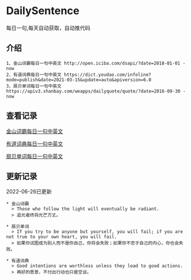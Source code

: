 # DailySentence

每日一句,每天自动获取，自动推代码

## 介绍

```
1、金山词霸每日一句中英文 http://open.iciba.com/dsapi/?date=2018-01-01 - now
2、有道词典每日一句中英文 https://dict.youdao.com/infoline?mode=publish&date=2021-03-15&update=auto&apiversion=6.0
3、扇贝单词每日一句中英文 https://apiv3.shanbay.com/weapps/dailyquote/quote/?date=2016-09-30 - now
```

## 查看记录

[金山词霸每日一句中英文](./data/iciba/)

[有道词典每日一句中英文](./data/youdao/)

[扇贝单词每日一句中英文](./data/shanbay/)

## 更新记录
2022-06-26已更新 
```
* 金山词霸
  > Those who follow the light will eventually be radiant.
  > 追光者终将光芒万丈。

* 扇贝单词
  > If you try to be anyone but yourself, you will fail; if you are not true to your own heart, you will fail.
  > 如果你试图成为别人而不是你自己，你将会失败；如果你不忠于自己的内心，你也会失败。

* 有道词典
  > Good intentions are worthless unless they lead to good actions.
  > 再好的愿景，不付出行动也只是空谈。

```
